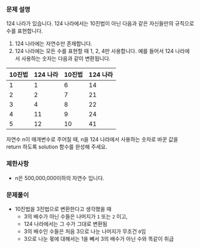 ### 문제 설명
124 나라가 있습니다. 124 나라에서는 10진법이 아닌 다음과 같은 자신들만의 규칙으로 수를 표현합니다.

1. 124 나라에는 자연수만 존재합니다.
2. 124 나라에는 모든 수를 표현할 때 1, 2, 4만 사용합니다.
예를 들어서 124 나라에서 사용하는 숫자는 다음과 같이 변환됩니다.

|10진법|124 나라|10진법|124 나라|
|------|---|---|---|
|1|1|6|14|
|2|2|7|21|
|3|4|8|22|
|4|11|9|24|
|5|12|10|41|

자연수 n이 매개변수로 주어질 때, n을 124 나라에서 사용하는 숫자로 바꾼 값을 return 하도록 solution 함수를 완성해 주세요.

### 제한사항
- n은 500,000,000이하의 자연수 입니다.

### 문제풀이
- 10진법을 3진법으로 변환한다고 생각했을 때
    - 3의 배수가 아닌 수들은 나머지가 ```1``` 또는 ```2``` 이고,
    - 124 나라에서는 그 수가 그대로 변환됨
    - 3의 배수인 수들은 처음 3으로 나눈 나머지가 무조건 ```0```임
    - 3으로 나눈 몫에 대해서는 1을 빼서 3의 배수가 아닌 수와 똑같이 취급